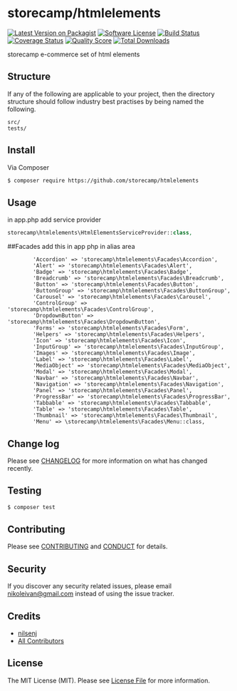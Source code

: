 # storecamp/htmlelements

[![Latest Version on Packagist][ico-version]][link-packagist]
[![Software License][ico-license]](LICENSE.md)
[![Build Status][ico-travis]][link-travis]
[![Coverage Status][ico-scrutinizer]][link-scrutinizer]
[![Quality Score][ico-code-quality]][link-code-quality]
[![Total Downloads][ico-downloads]][link-downloads]

storecamp e-commerce set of html elements

## Structure

If any of the following are applicable to your project, then the directory structure should follow industry best practises by being named the following.

```
src/
tests/
```


## Install

Via Composer

``` bash
$ composer require https://github.com/storecamp/htmlelements
```

## Usage

in app.php add service provider
``` php
storecamp\htmlelements\HtmlElementsServiceProvider::class,

```

##Facades
add this in app php in alias area
```
        'Accordion' => 'storecamp\htmlelements\Facades\Accordion',
        'Alert' => 'storecamp\htmlelements\Facades\Alert',
        'Badge' => 'storecamp\htmlelements\Facades\Badge',
        'Breadcrumb' => 'storecamp\htmlelements\Facades\Breadcrumb',
        'Button' => 'storecamp\htmlelements\Facades\Button',
        'ButtonGroup' => 'storecamp\htmlelements\Facades\ButtonGroup',
        'Carousel' => 'storecamp\htmlelements\Facades\Carousel',
        'ControlGroup' => 'storecamp\htmlelements\Facades\ControlGroup',
        'DropdownButton' => 'storecamp\htmlelements\Facades\DropdownButton',
        'Forms' => 'storecamp\htmlelements\Facades\Form',
        'Helpers' => 'storecamp\htmlelements\Facades\Helpers',
        'Icon' => 'storecamp\htmlelements\Facades\Icon',
        'InputGroup' => 'storecamp\htmlelements\Facades\InputGroup',
        'Images' => 'storecamp\htmlelements\Facades\Image',
        'Label' => 'storecamp\htmlelements\Facades\Label',
        'MediaObject' => 'storecamp\htmlelements\Facades\MediaObject',
        'Modal' => 'storecamp\htmlelements\Facades\Modal',
        'Navbar' => 'storecamp\htmlelements\Facades\Navbar',
        'Navigation' => 'storecamp\htmlelements\Facades\Navigation',
        'Panel' => 'storecamp\htmlelements\Facades\Panel',
        'ProgressBar' => 'storecamp\htmlelements\Facades\ProgressBar',
        'Tabbable' => 'storecamp\htmlelements\Facades\Tabbable',
        'Table' => 'storecamp\htmlelements\Facades\Table',
        'Thumbnail' => 'storecamp\htmlelements\Facades\Thumbnail',
        'Menu' => \storecamp\htmlelements\Facades\Menu::class,
```
## Change log

Please see [CHANGELOG](CHANGELOG.md) for more information on what has changed recently.

## Testing

``` bash
$ composer test
```

## Contributing

Please see [CONTRIBUTING](CONTRIBUTING.md) and [CONDUCT](CONDUCT.md) for details.

## Security

If you discover any security related issues, please email nikoleivan@gmail.com instead of using the issue tracker.

## Credits

- [nilsenj][link-author]
- [All Contributors][link-contributors]

## License

The MIT License (MIT). Please see [License File](LICENSE.md) for more information.

[ico-version]: https://img.shields.io/packagist/v/https://github.com/nilsenj/storecamp/htmlelements.svg?style=flat-square
[ico-license]: https://img.shields.io/badge/license-MIT-brightgreen.svg?style=flat-square
[ico-travis]: https://img.shields.io/travis/https://github.com/nilsenj/storecamp/htmlelements/master.svg?style=flat-square
[ico-scrutinizer]: https://img.shields.io/scrutinizer/coverage/g/https://github.com/nilsenj/storecamp/htmlelements.svg?style=flat-square
[ico-code-quality]: https://img.shields.io/scrutinizer/g/https://github.com/nilsenj/storecamp/htmlelements.svg?style=flat-square
[ico-downloads]: https://img.shields.io/packagist/dt/https://github.com/nilsenj/storecamp/htmlelements.svg?style=flat-square

[link-packagist]: https://packagist.org/packages/https://github.com/nilsenj/storecamp/htmlelements
[link-travis]: https://travis-ci.org/https://github.com/nilsenj/storecamp/htmlelements
[link-scrutinizer]: https://scrutinizer-ci.com/g/https://github.com/nilsenj/storecamp/htmlelements/code-structure
[link-code-quality]: https://scrutinizer-ci.com/g/https://github.com/nilsenj/storecamp/htmlelements
[link-downloads]: https://packagist.org/packages/https://github.com/nilsenj/storecamp/htmlelements
[link-author]: https://github.com/https://github.com/nilsenj
[link-contributors]: ../../contributors
